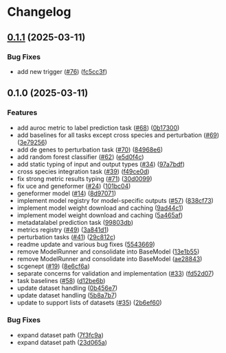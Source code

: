 # Changelog

## [0.1.1](https://github.com/chanzuckerberg/cz-benchmarks/compare/v0.1.0...v0.1.1) (2025-03-11)


### Bug Fixes

* add new trigger ([#76](https://github.com/chanzuckerberg/cz-benchmarks/issues/76)) ([fc5cc3f](https://github.com/chanzuckerberg/cz-benchmarks/commit/fc5cc3f7d8216103c45c503338e6da9090f7263b))

## 0.1.0 (2025-03-11)


### Features

* add auroc metric to label prediction task ([#68](https://github.com/chanzuckerberg/cz-benchmarks/issues/68)) ([0b17300](https://github.com/chanzuckerberg/cz-benchmarks/commit/0b17300f89a87a4237bd7da0707f63912e02f755))
* add baselines for all tasks except cross species and perturbation ([#69](https://github.com/chanzuckerberg/cz-benchmarks/issues/69)) ([3e79256](https://github.com/chanzuckerberg/cz-benchmarks/commit/3e7925690d025a7dcf1b752e37cac0f780f04e97))
* add de genes to perturbation task ([#70](https://github.com/chanzuckerberg/cz-benchmarks/issues/70)) ([84968e6](https://github.com/chanzuckerberg/cz-benchmarks/commit/84968e61fb80135782e038cdac3cc5917e74a1b7))
* add random forest classifier ([#62](https://github.com/chanzuckerberg/cz-benchmarks/issues/62)) ([e5d0f4c](https://github.com/chanzuckerberg/cz-benchmarks/commit/e5d0f4c67b0eaa6bb203016d1aa987821057f8e2))
* add static typing of input and output types ([#34](https://github.com/chanzuckerberg/cz-benchmarks/issues/34)) ([97a7bdf](https://github.com/chanzuckerberg/cz-benchmarks/commit/97a7bdf54721d9524394145af109787820a03df2))
* cross species integration task ([#39](https://github.com/chanzuckerberg/cz-benchmarks/issues/39)) ([f49ce0d](https://github.com/chanzuckerberg/cz-benchmarks/commit/f49ce0d945d4b8c421c421859a38110919b1f12e))
* fix strong metric results typing ([#71](https://github.com/chanzuckerberg/cz-benchmarks/issues/71)) ([30d0099](https://github.com/chanzuckerberg/cz-benchmarks/commit/30d00991fbe5ad6c6cc88f7b360e89d23f91df06))
* fix uce and geneformer ([#24](https://github.com/chanzuckerberg/cz-benchmarks/issues/24)) ([101bc04](https://github.com/chanzuckerberg/cz-benchmarks/commit/101bc04581536f81d10828701cb35df52440c5d5))
* geneformer model ([#14](https://github.com/chanzuckerberg/cz-benchmarks/issues/14)) ([8d97071](https://github.com/chanzuckerberg/cz-benchmarks/commit/8d9707103756a0f75f9187bf03cdcbb335ff5ebe))
* implement model registry for model-specific outputs ([#57](https://github.com/chanzuckerberg/cz-benchmarks/issues/57)) ([838cf73](https://github.com/chanzuckerberg/cz-benchmarks/commit/838cf73aa844392fc5a910661c40eae28d4c3a0e))
* implement model weight download and caching ([9ad44c1](https://github.com/chanzuckerberg/cz-benchmarks/commit/9ad44c182c4267c6f0b65af50af90b65ef52bae3))
* implement model weight download and caching ([5a465af](https://github.com/chanzuckerberg/cz-benchmarks/commit/5a465af162a08f578f0fed2d81267d8214097d3e))
* metadatalabel prediction task ([99803db](https://github.com/chanzuckerberg/cz-benchmarks/commit/99803db178cfe14cf97a504ca3ff43658c26cbad))
* metrics registry ([#49](https://github.com/chanzuckerberg/cz-benchmarks/issues/49)) ([3a841d1](https://github.com/chanzuckerberg/cz-benchmarks/commit/3a841d17fba81a0a1a54c9a9d5fac6735b219544))
* perturbation tasks ([#41](https://github.com/chanzuckerberg/cz-benchmarks/issues/41)) ([29c812c](https://github.com/chanzuckerberg/cz-benchmarks/commit/29c812c2f13903c5b83bc922435b4fec3ee13bca))
* readme update and various bug fixes ([5543669](https://github.com/chanzuckerberg/cz-benchmarks/commit/554366965da2bb119ce792b4c8712f093a077c54))
* remove ModelRunner and consolidate into BaseModel ([13e1b55](https://github.com/chanzuckerberg/cz-benchmarks/commit/13e1b55e256cfd222f8001068ebb43fbf9a87015))
* remove ModelRunner and consolidate into BaseModel ([ae28843](https://github.com/chanzuckerberg/cz-benchmarks/commit/ae288439a5abd129ce83063b30abd0b2497b9cc0))
* scgenept ([#19](https://github.com/chanzuckerberg/cz-benchmarks/issues/19)) ([8e6cf6a](https://github.com/chanzuckerberg/cz-benchmarks/commit/8e6cf6a19e74098c34fbac7861f4e2ee4e2dc48c))
* separate concerns for validation and implementation ([#33](https://github.com/chanzuckerberg/cz-benchmarks/issues/33)) ([fd52d07](https://github.com/chanzuckerberg/cz-benchmarks/commit/fd52d07efe6979f87c07a49b39f40658c3549c1b))
* task baselines ([#58](https://github.com/chanzuckerberg/cz-benchmarks/issues/58)) ([d12be6b](https://github.com/chanzuckerberg/cz-benchmarks/commit/d12be6b99879a032ce073f8d3c8f2dc5b9d9199f))
* update dataset handling ([0b456e7](https://github.com/chanzuckerberg/cz-benchmarks/commit/0b456e7d09b9b13150b8b7dea14f60562a9049fc))
* update dataset handling ([5b8a7b7](https://github.com/chanzuckerberg/cz-benchmarks/commit/5b8a7b78d93ae9c0e86275ab50f1762a86139dd0))
* update to support lists of datasets ([#35](https://github.com/chanzuckerberg/cz-benchmarks/issues/35)) ([2b6ef60](https://github.com/chanzuckerberg/cz-benchmarks/commit/2b6ef60731f61566db7ebfef6ca7de81e489be4e))


### Bug Fixes

* expand dataset path ([7f3fc9a](https://github.com/chanzuckerberg/cz-benchmarks/commit/7f3fc9a872352ca08cd29c178d0bccde345dc1a5))
* expand dataset path ([23d065a](https://github.com/chanzuckerberg/cz-benchmarks/commit/23d065ad28387eb87d322beddad71f161064df64))
